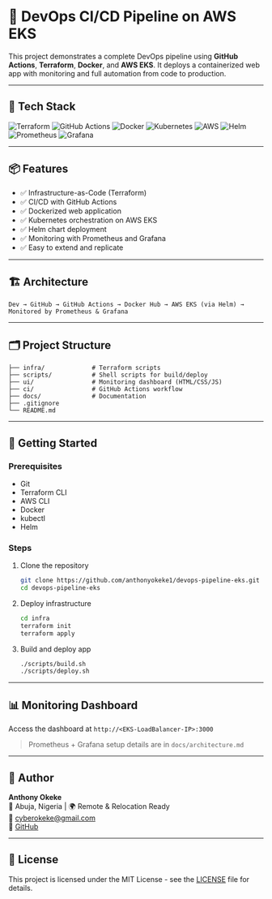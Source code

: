 # 🚀 DevOps CI/CD Pipeline on AWS EKS

This project demonstrates a complete DevOps pipeline using **GitHub Actions**, **Terraform**, **Docker**, and **AWS EKS**. It deploys a containerized web app with monitoring and full automation from code to production.

---

## 🔧 Tech Stack

![Terraform](https://img.shields.io/badge/Terraform-623CE4?logo=terraform&logoColor=white)
![GitHub Actions](https://img.shields.io/badge/GitHub%20Actions-2088FF?logo=githubactions&logoColor=white)
![Docker](https://img.shields.io/badge/Docker-2496ED?logo=docker&logoColor=white)
![Kubernetes](https://img.shields.io/badge/Kubernetes-326CE5?logo=kubernetes&logoColor=white)
![AWS](https://img.shields.io/badge/AWS-232F3E?logo=amazonaws&logoColor=white)
![Helm](https://img.shields.io/badge/Helm-0F1689?logo=helm&logoColor=white)
![Prometheus](https://img.shields.io/badge/Prometheus-E6522C?logo=prometheus&logoColor=white)
![Grafana](https://img.shields.io/badge/Grafana-F46800?logo=grafana&logoColor=white)

---

## 📦 Features

- ✅ Infrastructure-as-Code (Terraform)
- ✅ CI/CD with GitHub Actions
- ✅ Dockerized web application
- ✅ Kubernetes orchestration on AWS EKS
- ✅ Helm chart deployment
- ✅ Monitoring with Prometheus and Grafana
- ✅ Easy to extend and replicate

---

## 🏗️ Architecture

```
Dev → GitHub → GitHub Actions → Docker Hub → AWS EKS (via Helm) → Monitored by Prometheus & Grafana
```

---

## 🗂️ Project Structure

```
├── infra/             # Terraform scripts
├── scripts/           # Shell scripts for build/deploy
├── ui/                # Monitoring dashboard (HTML/CSS/JS)
├── ci/                # GitHub Actions workflow
├── docs/              # Documentation
├── .gitignore
└── README.md
```

---

## 🚀 Getting Started

### Prerequisites
- Git
- Terraform CLI
- AWS CLI
- Docker
- kubectl
- Helm

### Steps

1. Clone the repository  
   ```bash
   git clone https://github.com/anthonyokeke1/devops-pipeline-eks.git
   cd devops-pipeline-eks
   ```

2. Deploy infrastructure  
   ```bash
   cd infra
   terraform init
   terraform apply
   ```

3. Build and deploy app  
   ```bash
   ./scripts/build.sh
   ./scripts/deploy.sh
   ```

---

## 📊 Monitoring Dashboard

Access the dashboard at `http://<EKS-LoadBalancer-IP>:3000`  
> Prometheus + Grafana setup details are in `docs/architecture.md`

---

## 👤 Author

**Anthony Okeke**  
📍 Abuja, Nigeria | 🌍 Remote & Relocation Ready  
📧 cyberokeke@gmail.com  
🔗 [GitHub](https://github.com/anthonyokeke1)

---

## 📄 License

This project is licensed under the MIT License - see the [LICENSE](LICENSE) file for details.

